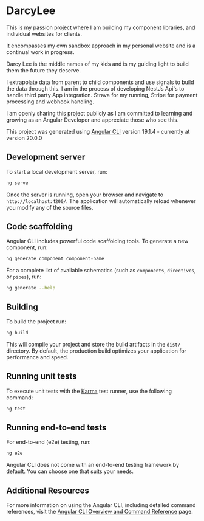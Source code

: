 # DarcyLee

This is my passion project where I am building my component libraries, and
individual websites for clients.

It encompasses my own sandbox approach in my personal website and is a continual
work in progress.

Darcy Lee is the middle names of my kids and is my guiding light to build them
the future they deserve.

I extrapolate data from parent to child components and use signals to build the
data through this. I am in the process of developing NestJs Api's to handle
third party App integration. Strava for my running, Stripe for payment
processing and webhook handling.

I am openly sharing this project publicly as I am committed to learning and
growing as an Angular Developer and appreciate those who see this.

This project was generated using
[Angular CLI](https://github.com/angular/angular-cli) version 19.1.4 - currently
at version 20.0.0

## Development server

To start a local development server, run:

```bash
ng serve
```

Once the server is running, open your browser and navigate to
`http://localhost:4200/`. The application will automatically reload whenever you
modify any of the source files.

## Code scaffolding

Angular CLI includes powerful code scaffolding tools. To generate a new
component, run:

```bash
ng generate component component-name
```

For a complete list of available schematics (such as `components`, `directives`,
or `pipes`), run:

```bash
ng generate --help
```

## Building

To build the project run:

```bash
ng build
```

This will compile your project and store the build artifacts in the `dist/`
directory. By default, the production build optimizes your application for
performance and speed.

## Running unit tests

To execute unit tests with the [Karma](https://karma-runner.github.io) test
runner, use the following command:

```bash
ng test
```

## Running end-to-end tests

For end-to-end (e2e) testing, run:

```bash
ng e2e
```

Angular CLI does not come with an end-to-end testing framework by default. You
can choose one that suits your needs.

## Additional Resources

For more information on using the Angular CLI, including detailed command
references, visit the
[Angular CLI Overview and Command Reference](https://angular.dev/tools/cli)
page.
